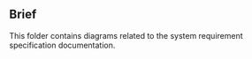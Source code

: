 ## Brief

This folder contains diagrams related to the system requirement specification documentation.
